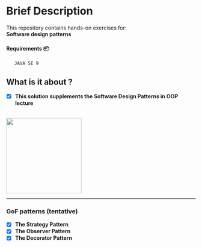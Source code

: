 # Brief Description
<p>This repository contains hands-on exercises for:<br>
<strong>Software design patterns</strong> <br>
</p>

#### Requirements :package:
       JAVA SE 9

## What is it about ? 
* [x] __This solution supplements the Software Design Patterns in OOP lecture__ 
<br>
<img src="https://i.imgur.com/RUEgajC.jpg" height="200" width="auto">
<hr>

### GoF patterns (tentative)

* [x] __The Strategy Pattern__ 
* [x] __The Observer Pattern__ 
* [x] __The Decorator Pattern__ 
